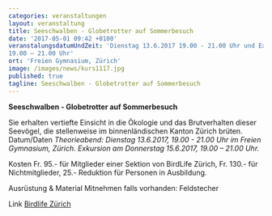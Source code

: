 ```yaml
---
categories: veranstaltungen
layout: veranstaltung
title: Seeschwalben - Globetrotter auf Sommerbesuch
date: '2017-05-01 09:42 +0100'
veranstalungsdatumUndZeit: 'Dienstag 13.6.2017 19.00 - 21.00 Uhr und Exkursion am Donnerstag 15.6.2017, 
19.00 – 21.00 Uhr'
ort: 'Freien Gymnasium, Zürich'
image: /images/news/kurs1117.jpg
published: true
tagline: Seeschwalben - Globetrotter auf Sommerbesuch
---
```


**Seeschwalben - Globetrotter auf Sommerbesuch**

Sie erhalten vertiefte Einsicht in die Ökologie und das Brutverhalten dieser Seevögel, die stellenweise im binnenländischen Kanton Zürich brüten.
Datum/Daten
_Theorieabend: Dienstag 13.6.2017, 19.00 - 21.00 Uhr im Freien Gymnasium, Zürich.
Exkursion am Donnerstag 15.6.2017, 19.00 – 21.00 Uhr._

Kosten
Fr. 95.- für Mitglieder einer Sektion von BirdLife Zürich, Fr. 130.- für Nichtmitglieder, 25.- Reduktion für Personen in Ausbildung.

Ausrüstung & Material
Mitnehmen falls vorhanden: Feldstecher

Link [Birdlife Zürich](https://www.birdlife-zuerich.ch/kurse-veranstaltungen/uebersicht/einfuehrungs-auffrischungskurse/?anmeldung%5Buid%5D=1117&cHash=911290eda4deff9c89b39aaab09cc1a1)
